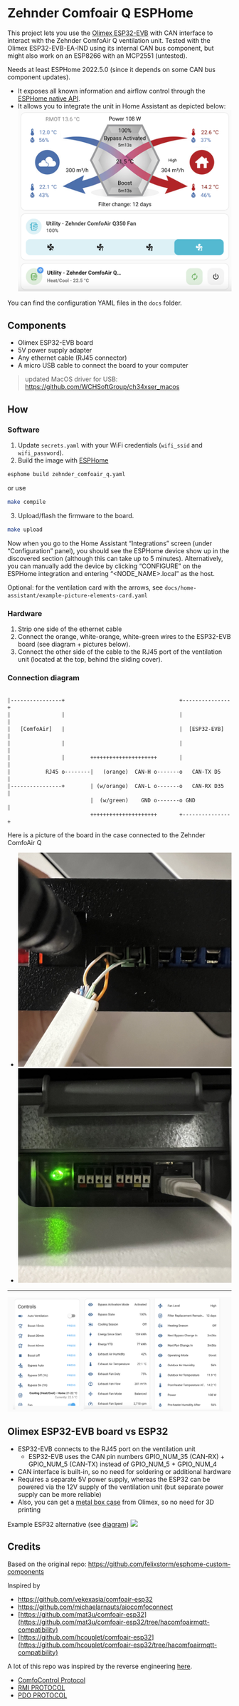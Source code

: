 # Zehnder Comfoair Q ESPHome

This project lets you use the [Olimex ESP32-EVB](https://github.com/OLIMEX/ESP32-EVB) with CAN interface to interact with the Zehnder ComfoAir Q ventilation unit. Tested with the Olimex ESP32-EVB-EA-IND using its internal CAN bus component, but might also work on an ESP8266 with an MCP2551 (untested).

Needs at least ESPHome 2022.5.0 (since it depends on some CAN bus component updates).

- It exposes all known information and airflow control through the [ESPHome native API](https://esphome.io/components/api.html).
- It allows you to integrate the unit in Home Assistant as depicted below:
  ![Home Assistant screenshot](./docs/ha_screen.png)

You can find the configuration YAML files in the `docs` folder.

## Components

- Olimex ESP32-EVB board
- 5V power supply adapter
- Any ethernet cable (RJ45 connector)
- A micro USB cable to connect the board to your computer

> updated MacOS driver for USB: https://github.com/WCHSoftGroup/ch34xser_macos

## How

### Software

1. Update `secrets.yaml` with your WiFi credentials (`wifi_ssid` and `wifi_password`).
2. Build the image with [ESPHome](https://esphome.io/guides/getting_started_command_line.html)

```sh
esphome build zehnder_comfoair_q.yaml
```

or use

```sh
make compile
```

3. Upload/flash the firmware to the board.

```sh
make upload
```

Now when you go to the Home Assistant “Integrations” screen (under “Configuration” panel), you should see the ESPHome device show up in the discovered section (although this can take up to 5 minutes). Alternatively, you can manually add the device by clicking “CONFIGURE” on the ESPHome integration and entering “<NODE_NAME>.local” as the host.

Optional: for the ventilation card with the arrows, see `docs/home-assistant/example-picture-elements-card.yaml`

### Hardware

1. Strip one side of the ethernet cable
2. Connect the orange, white-orange, white-green wires to the ESP32-EVB board (see diagram + pictures below).
3. Connect the other side of the cable to the RJ45 port of the ventilation unit (located at the top, behind the sliding cover).

### Connection diagram

```

|----------------+                                    +---------------+
|                |                                    |               |
|   [ComfoAir]   |                                    |  [ESP32-EVB]  |
|                |                                    |               |
|                |        +++++++++++++++++++++       |               |
|           RJ45 o--------|   (orange)  CAN-H o-------o   CAN-TX D5   |
|----------------+        | (w/orange)  CAN-L o-------o   CAN-RX D35  |
                          |  (w/green)    GND o-------o GND           |
                          +++++++++++++++++++++       +---------------+
```

Here is a picture of the board in the case connected to the Zehnder ComfoAir Q

- ![Olimex CAN interface with cables](./docs/olimex1.jpeg)
- ![Zehnder RJ45](./docs/olimex2.jpeg)

---

![Comfoair Q Home Assistant](docs/homeassistant.png?raw=true "Comfoair Q Home Assistant")

## Olimex ESP32-EVB board vs ESP32

- ESP32-EVB connects to the RJ45 port on the ventilation unit
  - ESP32-EVB uses the CAN pin numbers GPIO_NUM_35 (CAN-RX) + GPIO_NUM_5 (CAN-TX) instead of GPIO_NUM_5 + GPIO_NUM_4
- CAN interface is built-in, so no need for soldering or additional hardware
- Requires a separate 5V power supply, whereas the ESP32 can be powered via the 12V supply of the ventilation unit (but separate power supply can be more reliable)
- Also, you can get a [metal box case](https://www.olimex.com/Products/IoT/ESP32/BOX-ESP32-EVB-EA/) from Olimex, so no need for 3D printing

Example ESP32 alternative (see [diagram](https://github.com/mat3u/comfoair-esp32/tree/hacomfoairmqtt-compatibility#connections-diagram))
![](./docs/case_with_electronics.png)

## Credits

Based on the original repo: https://github.com/felixstorm/esphome-custom-components

Inspired by

- https://github.com/vekexasia/comfoair-esp32
- https://github.com/michaelarnauts/aiocomfoconnect
- [https://github.com/mat3u/comfoair-esp32](https://github.com/mat3u/comfoair-esp32/tree/hacomfoairmqtt-compatibility)
- [https://github.com/hcouplet/comfoair-esp32](https://github.com/hcouplet/comfoair-esp32/tree/hacomfoairmqtt-compatibility)

A lot of this repo was inspired by the reverse engineering [here](https://github.com/marco-hoyer/zcan/issues/1).

- [ComfoControl Protocol](https://github.com/michaelarnauts/aiocomfoconnect/blob/master/docs/PROTOCOL.md)
- [RMI PROTOCOL](https://github.com/michaelarnauts/aiocomfoconnect/blob/master/docs/PROTOCOL-RMI.md)
- [PDO PROTOCOL](https://github.com/michaelarnauts/aiocomfoconnect/blob/master/docs/PROTOCOL-PDO.md)
